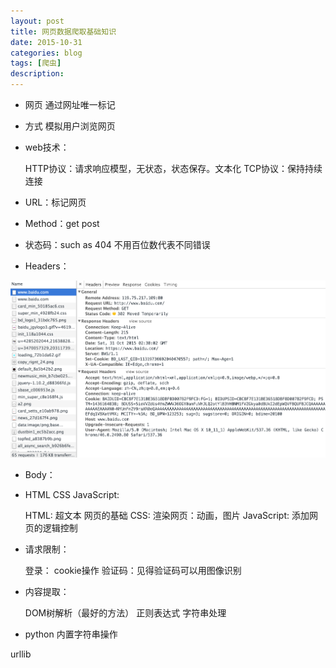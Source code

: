 ```yaml
---
layout: post
title: 网页数据爬取基础知识
date: 2015-10-31
categories: blog
tags: [爬虫]
description: 
---
```


- 网页 通过网址唯一标记

- 方式 模拟用户浏览网页

- web技术：

     HTTP协议：请求响应模型，无状态，状态保存。文本化
     TCP协议：保持持续连接

- URL：标记网页

- Method：get post

- 状态码：such as 404 不用百位数代表不同错误

- Headers：

![headers of baidu](https://raw.githubusercontent.com/Norris-Niu/Norris-Niu.github.io/master/images/headers.png)

- Body：

- HTML CSS JavaScript:

     HTML: 超文本 网页的基础
     CSS: 渲染网页：动画，图片
     JavaScript: 添加网页的逻辑控制

- 请求限制：

     登录：
          cookie操作
     验证码：见得验证码可以用图像识别

- 内容提取：

     DOM树解析（最好的方法）
     正则表达式
     字符串处理

- python 内置字符串操作


urllib